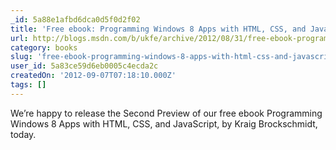```yaml
---
_id: 5a88e1afbd6dca0d5f0d2f02
title: 'Free ebook: Programming Windows 8 Apps with HTML, CSS, and JavaScript (Second Preview)'
url: http://blogs.msdn.com/b/ukfe/archive/2012/08/31/free-ebook-programming-windows-8-apps-with-html-css-and-javascript-second-preview.aspx
category: books
slug: 'free-ebook-programming-windows-8-apps-with-html-css-and-javascript-second-preview'
user_id: 5a83ce59d6eb0005c4ecda2c
createdOn: '2012-09-07T07:18:10.000Z'
tags: []
---
```


We’re happy to release the Second Preview of our free ebook Programming Windows 8 Apps with HTML, CSS, and JavaScript, by Kraig Brockschmidt, today.
